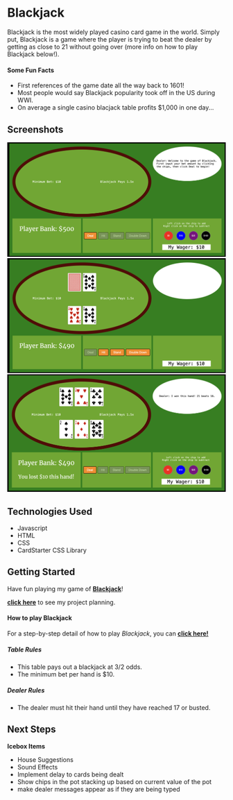 # Blackjack

  Blackjack is the most widely played casino card game in the world. Simply put, Blackjack is a game where the player is trying to beat the dealer by getting as close to 21 without going over (more info on how to play Blackjack below!). 
  #### Some Fun Facts
  * First references of the game date all the way back to 1601! 
  * Most people would say Blackjack popularity took off in the US during WWI. 
  * On average a single casino blacjack table profits $1,000 in one day...

  ## Screenshots
  ![game on load](images/onLoad.png)
  ![game on deal](images/onDeal.png)
  ![hand result](images/handResult.png)

  ## Technologies Used
  * Javascript
  * HTML
  * CSS
  * CardStarter CSS Library


  ## Getting Started
  Have fun playing my game of [**Blackjack**](https://chadbanghart.github.io/blackjack/)!

  [**click here**](planning/) to see my project planning.

  #### How to play Blackjack
  For a step-by-step detail of how to play _Blackjack_, you can [**click here!**](https://www.blackjackapprenticeship.com/how-to-play-blackjack/)
  
  ##### Table Rules
  * This table pays out a blackjack at 3/2 odds.
  * The minimum bet per hand is $10.

  ##### Dealer Rules 
  * The dealer must hit their hand until they have reached 17 or busted. 

  ## Next Steps
  **Icebox Items**
  * House Suggestions
  * Sound Effects
  * Implement delay to cards being dealt
  * Show chips in the pot stacking up based on current value of the pot
  * make dealer messages appear as if they are being typed